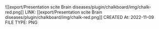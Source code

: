 ![[export/Presentation scite Brain diseases/plugin/chalkboard/img/chalk-red.png]]
LINK: [[export/Presentation scite Brain diseases/plugin/chalkboard/img/chalk-red.png]]
CREATED At: 2022-11-09
FILE TYPE: PNG
